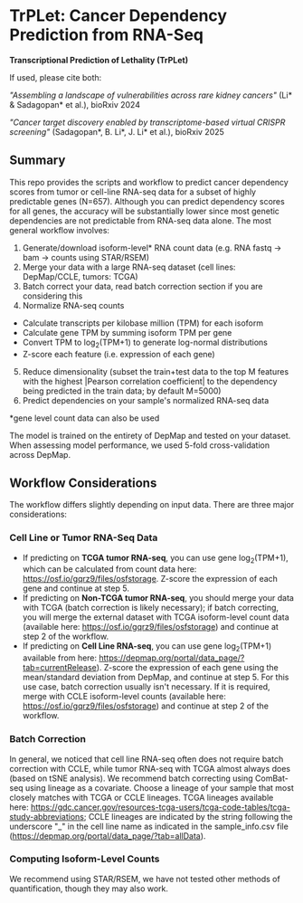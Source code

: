 # TrPLet: Cancer Dependency Prediction from RNA-Seq

**Transcriptional Prediction of Lethality (TrPLet)**

If used, please cite both:

_"Assembling a landscape of vulnerabilities across rare kidney cancers"_ (Li* & Sadagopan* et al.), bioRxiv 2024

_"Cancer target discovery enabled by transcriptome-based virtual CRISPR screening"_ (Sadagopan*, B. Li*, J. Li* et al.), bioRxiv 2025

## Summary

This repo provides the scripts and workflow to predict cancer dependency scores from tumor or cell-line RNA-seq data for a subset of highly predictable genes (N=657). Although you can predict dependency scores for all genes, the accuracy will be substantially lower since most genetic dependencies are not predictable from RNA-seq data alone. The most general workflow involves:

1. Generate/download isoform-level* RNA count data (e.g. RNA fastq -> bam -> counts using STAR/RSEM)
2. Merge your data with a large RNA-seq dataset (cell lines: DepMap/CCLE, tumors: TCGA)
3. Batch correct your data, read batch correction section if you are considering this
4. Normalize RNA-seq counts
- Calculate transcripts per kilobase million (TPM) for each isoform
- Calculate gene TPM by summing isoform TPM per gene
- Convert TPM to log<sub>2</sub>(TPM+1) to generate log-normal distributions
- Z-score each feature (i.e. expression of each gene)
5. Reduce dimensionality (subset the train+test data to the top M features with the highest |Pearson correlation coefficient| to the dependency being predicted in the train data; by default M=5000)
6. Predict dependencies on your sample's normalized RNA-seq data

*gene level count data can also be used

The model is trained on the entirety of DepMap and tested on your dataset. When assessing model performance, we used 5-fold cross-validation across DepMap.

## Workflow Considerations

The workflow differs slightly depending on input data. There are three major considerations:

### Cell Line or Tumor RNA-Seq Data

- If predicting on __TCGA tumor RNA-seq__, you can use gene log<sub>2</sub>(TPM+1), which can be calculated from count data here: https://osf.io/gqrz9/files/osfstorage. Z-score the expression of each gene and continue at step 5.
- If predicting on __Non-TCGA tumor RNA-seq__, you should merge your data with TCGA (batch correction is likely necessary); if batch correcting, you will merge the external dataset with TCGA isoform-level count data (available here: https://osf.io/gqrz9/files/osfstorage) and continue at step 2 of the workflow.
- If predicting on __Cell Line RNA-seq__, you can use gene log<sub>2</sub>(TPM+1) available from here: https://depmap.org/portal/data_page/?tab=currentRelease). Z-score the expression of each gene using the mean/standard deviation from DepMap, and continue at step 5. For this use case, batch correction usually isn't necessary. If it is required, merge with CCLE isoform-level counts (available here: https://osf.io/gqrz9/files/osfstorage) and continue at step 2 of the workflow.

### Batch Correction

In general, we noticed that cell line RNA-seq often does not require batch correction with CCLE, while tumor RNA-seq with TCGA almost always does (based on tSNE analysis). We recommend batch correcting using ComBat-seq using lineage as a covariate. Choose a lineage of your sample that most closely matches with TCGA or CCLE lineages. TCGA lineages available here: https://gdc.cancer.gov/resources-tcga-users/tcga-code-tables/tcga-study-abbreviations; CCLE lineages are indicated by the string following the underscore "_" in the cell line name as indicated in the sample_info.csv file (https://depmap.org/portal/data_page/?tab=allData).

### Computing Isoform-Level Counts

We recommend using STAR/RSEM, we have not tested other methods of quantification, though they may also work.


